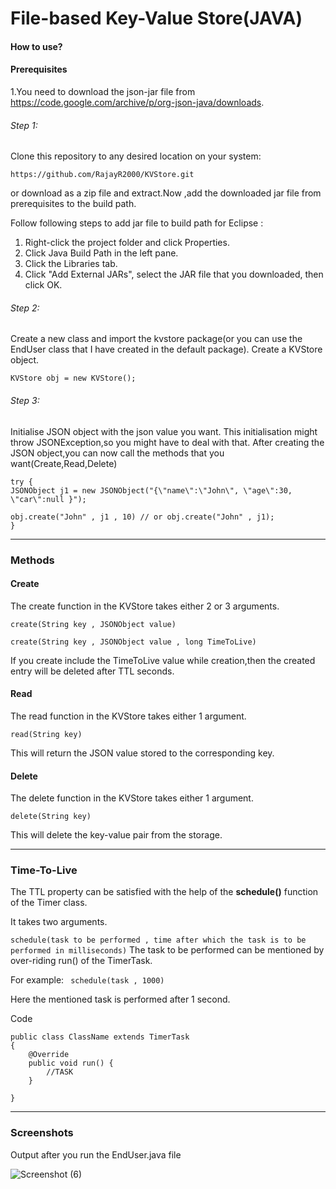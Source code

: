# File-based Key-Value Store(JAVA)

#### How to use?
#### Prerequisites
1.You need to download the json-jar file from https://code.google.com/archive/p/org-json-java/downloads.

###### Step 1:
Clone this repository to any desired location on your system:

`https://github.com/RajayR2000/KVStore.git` 

or download as a zip file and extract.Now ,add the downloaded jar file from prerequisites to the build path.

Follow following steps to add jar file to build path for Eclipse : 

1. Right-click the project folder and click Properties.
2. Click Java Build Path in the left pane.
3. Click the Libraries tab.
4. Click "Add External JARs", select the JAR file that you downloaded, then click OK.
   


###### Step 2:
Create a new class and import the kvstore package(or you can use the EndUser class that I have created in the default package).
Create a KVStore object.

`KVStore obj = new KVStore();`

###### Step 3:
Initialise JSON object with the json value you want.
This initialisation might throw JSONException,so you might have to deal with that.
After creating the JSON object,you can now call the methods that you want(Create,Read,Delete)

```
try {
JSONObject j1 = new JSONObject("{\"name\":\"John\", \"age\":30, \"car\":null }");

obj.create("John" , j1 , 10) // or obj.create("John" , j1);
}
```
__________________

    
### Methods
#### Create
The create function in the KVStore takes either 2 or 3 arguments.

`create(String key , JSONObject value)`

`create(String key , JSONObject value , long TimeToLive)`

If you create include the TimeToLive value while creation,then the created entry will be deleted after TTL seconds.

#### Read
The read function in the KVStore takes either 1 argument.

`read(String key)`

This will return the JSON value stored to the corresponding key.


#### Delete
The delete function in the KVStore takes either 1 argument.

`delete(String key)`

This will delete the key-value pair from the storage.

_____________________

### Time-To-Live

The TTL property can be satisfied with the help of the **schedule()** function of the Timer class.

It takes two arguments.

`schedule(task to be performed , time after which the task is to be performed in milliseconds)`
The task to be performed can be mentioned by over-riding run() of the TimerTask.

For example:  ` schedule(task , 1000)` 

Here the mentioned task is performed after 1 second.

Code 
```
public class ClassName extends TimerTask
{
    @Override
    public void run() {
        //TASK
    }

}
```
___________________________
### Screenshots

Output after you run the EndUser.java file

![Screenshot (6)](https://user-images.githubusercontent.com/28715027/103212927-30bfca00-4932-11eb-9fde-75b913e69f29.png)

